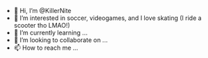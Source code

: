 - 👋 Hi, I’m @KillerNite
- 👀 I’m interested in soccer, videogames, and I love skating (I ride a scooter tho LMAO!)
- 🌱 I’m currently learning ...
- 💞️ I’m looking to collaborate on ...
- 📫 How to reach me ...

<!---
KillerNite/KillerNite is a ✨ special ✨ repository because its `README.md` (this file) appears on your GitHub profile.
You can click the Preview link to take a look at your changes.
--->
